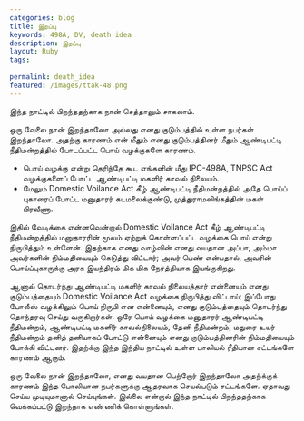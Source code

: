 ```yaml
---
categories: blog
title: இறப்பு
keywords: 498A, DV, death idea
description: இறப்பு
layout: Ruby
tags: 
 
permalink: death_idea
featured: /images/ttak-48.png
---
```



இந்த நாட்டில் பிறந்ததற்காக நான் செத்தாலும் சாகலாம்.

ஒரு வேலை நான் இறந்தாலோ அல்லது எனது குடும்பத்தில் உள்ள நபர்கள் இறந்தாலோ. அதற்கு காரணம் என் மீதும் எனது குடும்பத்தினர் மீதும் ஆண்டிபட்டி நீதிமன்றத்தில் போடப்பட்ட பொய் வழக்குகளே காரணம்.

- பொய் வழக்கு என்று தெரிந்தே கூட எங்களின் மீது IPC-498A, TNPSC Act வழக்குகளைப் போட்ட ஆண்டிபட்டி மகளிர் காவல் நிலையம்.
- மேலும் Domestic Voilance Act கீழ் ஆண்டிபட்டி நீதிமன்றத்தில் அதே பொய்ப் புகாரைப் போட்ட மனுதாரர் கடமலைக்குண்டு, முத்துராமலிங்கத்தின் மகள் பிரவீணா.

இதில் வேடிக்கை என்னவென்றால் Domestic Voilance Act கீழ் ஆண்டிபட்டி நீதிமன்றத்தில் மனுதாரரின் மூலம் ஏற்றுக் கொள்ளப்பட்ட வழக்கை பொய் என்று நிருபித்தும் உள்ளேன். இதற்காக எனது வாழ்வின் எனது வயதான அப்பா, அம்மா அவர்களின் நிம்மதியையும் கெடுத்து விட்டார்; அவர் பெண் என்பதால், அவரின் பொய்ப்புகாருக்கு அரசு இயந்திரம் மிக மிக நேர்த்தியாக இயங்குகிறது.

ஆனால் தொடர்ந்து ஆண்டிபட்டி மகளிர் காவல் நிலையத்தார் என்னையும் எனது குடும்பத்தையும் Domestic Voilance Act வழக்கை நிருபித்து விட்டாய்; இப்போது போலீஸ் வழக்கிலும் பொய் நிருபி என என்னையும், எனது குடும்பத்தையும் தொடர்ந்து தொந்தரவு செய்து வருகிறார்கள். ஒரே பொய் வழக்கை மனுதாரர் ஆண்டிபட்டி நீதிமன்றம், ஆண்டிபட்டி மகளிர் காவல்நிலையம், தேனி நீதிமன்றம், மதுரை உயர் நீதிமன்றம் தனித் தனியாகப் போட்டு என்னையும் எனது குடும்பத்தினரின் நிம்மதியையும் போக்கி விட்டனர். இதற்க்கு இந்த இந்திய நாட்டில் உள்ள பாலியல் ரீதியான சட்டங்களே காரணம் ஆகும்.

ஒரு வேலை நான் இறந்தாலோ, எனது வயதான பெற்றோர் இறந்தாலோ அதற்க்குக் காரணம் இந்த போலியான நபர்களுக்கு ஆதரவாக செயல்படும் சட்டங்களே. ஏதாவது செய்ய முடியுமானால் செய்யுங்கள். இல்லை என்றால் இந்த நாட்டில் பிறந்ததற்காக வெக்கப்பட்டு இறந்தாக எண்ணிக் கொள்ளுங்கள்.